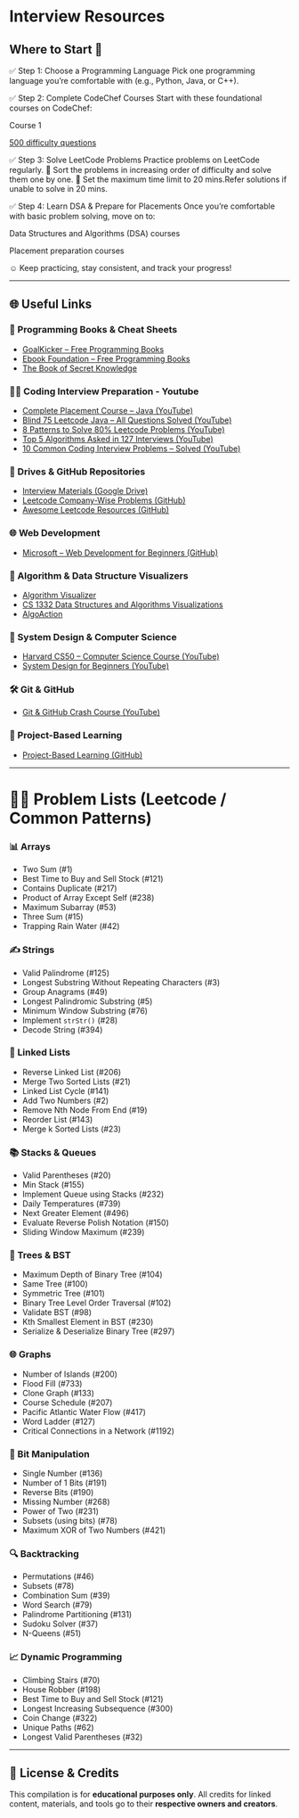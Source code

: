 # Interview Resources

## Where to Start 🚀

✅ Step 1: Choose a Programming Language
Pick one programming language you’re comfortable with (e.g., Python, Java, or C++).

✅ Step 2: Complete CodeChef Courses
Start with these foundational courses on CodeChef:

Course 1

[500 difficulty questions](https://www.codechef.com/practice/basic-programming-concepts)


✅ Step 3: Solve LeetCode Problems
Practice problems on LeetCode regularly.
📌 Sort the problems in increasing order of difficulty and solve them one by one.
📌 Set the maximum time limit to 20 mins.Refer solutions if unable to solve in 20 mins.

✅ Step 4: Learn DSA & Prepare for Placements
Once you’re comfortable with basic problem solving, move on to:

Data Structures and Algorithms (DSA) courses

Placement preparation courses


☺️ Keep practicing, stay consistent, and track your progress!

---

## 🌐 Useful Links

### 📖 Programming Books & Cheat Sheets
* [GoalKicker – Free Programming Books](https://goalkicker.com/)
* [Ebook Foundation – Free Programming Books](https://github.com/EbookFoundation/free-programming-books)
* [The Book of Secret Knowledge](https://github.com/trimstray/the-book-of-secret-knowledge)

### 👨‍💻 Coding Interview Preparation - Youtube
* [Complete Placement Course – Java (YouTube)](https://www.youtube.com/watch?v=yRpLlJmRo2w&list=PLfqMhTWNBTe3LtFWcvwpqTkUSlB32kJop)
* [Blind 75 Leetcode Java – All Questions Solved (YouTube)](https://www.youtube.com/watch?v=PieZjz2Pyhw)
* [8 Patterns to Solve 80% Leetcode Problems (YouTube)](https://www.youtube.com/watch?v=xo7XrRVxH8Y)
* [Top 5 Algorithms Asked in 127 Interviews (YouTube)](https://www.youtube.com/watch?v=EM8IgIIiOdY)
* [10 Common Coding Interview Problems – Solved (YouTube)](https://www.youtube.com/watch?v=Peq4GCPNC5c)

### 📁 Drives & GitHub Repositories
* [Interview Materials (Google Drive)](https://drive.google.com/drive/folders/1DCD8y0XoPjgSJrTNf20QrUxSAs2xnTyf)
* [Leetcode Company-Wise Problems (GitHub)](https://github.com/liquidslr/leetcode-company-wise-problems)
* [Awesome Leetcode Resources (GitHub)](https://github.com/ashishps1/awesome-leetcode-resources)

### 🌐 Web Development
* [Microsoft – Web Development for Beginners (GitHub)](https://github.com/microsoft/Web-Dev-For-Beginners)

### 🎨 Algorithm & Data Structure Visualizers
* [Algorithm Visualizer](https://algorithm-visualizer.org/)
* [CS 1332 Data Structures and Algorithms Visualizations](https://csvistool.com/)
* [AlgoAction](https://www.algoaction.xyz/)

### 🧰 System Design & Computer Science
* [Harvard CS50 – Computer Science Course (YouTube)](https://www.youtube.com/watch?v=LfaMVlDaQ24)
* [System Design for Beginners (YouTube)](https://www.youtube.com/watch?v=m8Icp_Cid5o)

### 🛠️ Git & GitHub
* [Git & GitHub Crash Course (YouTube)](https://www.youtube.com/watch?v=vA5TTz6BXhY)

### 🚀 Project-Based Learning
* [Project-Based Learning (GitHub)](https://github.com/practical-tutorials/project-based-learning)

---

# 🧑‍💻 Problem Lists (Leetcode / Common Patterns)

### 📊 Arrays
* Two Sum (#1)
* Best Time to Buy and Sell Stock (#121)
* Contains Duplicate (#217)
* Product of Array Except Self (#238)
* Maximum Subarray (#53)
* Three Sum (#15)
* Trapping Rain Water (#42)

### ✍️ Strings
* Valid Palindrome (#125)
* Longest Substring Without Repeating Characters (#3)
* Group Anagrams (#49)
* Longest Palindromic Substring (#5)
* Minimum Window Substring (#76)
* Implement `strStr()` (#28)
* Decode String (#394)

### 🔗 Linked Lists
* Reverse Linked List (#206)
* Merge Two Sorted Lists (#21)
* Linked List Cycle (#141)
* Add Two Numbers (#2)
* Remove Nth Node From End (#19)
* Reorder List (#143)
* Merge k Sorted Lists (#23)

### 📚 Stacks & Queues
* Valid Parentheses (#20)
* Min Stack (#155)
* Implement Queue using Stacks (#232)
* Daily Temperatures (#739)
* Next Greater Element (#496)
* Evaluate Reverse Polish Notation (#150)
* Sliding Window Maximum (#239)

### 🌲 Trees & BST
* Maximum Depth of Binary Tree (#104)
* Same Tree (#100)
* Symmetric Tree (#101)
* Binary Tree Level Order Traversal (#102)
* Validate BST (#98)
* Kth Smallest Element in BST (#230)
* Serialize & Deserialize Binary Tree (#297)

### 🌐 Graphs
* Number of Islands (#200)
* Flood Fill (#733)
* Clone Graph (#133)
* Course Schedule (#207)
* Pacific Atlantic Water Flow (#417)
* Word Ladder (#127)
* Critical Connections in a Network (#1192)

### 🧮 Bit Manipulation
* Single Number (#136)
* Number of 1 Bits (#191)
* Reverse Bits (#190)
* Missing Number (#268)
* Power of Two (#231)
* Subsets (using bits) (#78)
* Maximum XOR of Two Numbers (#421)

### 🔍 Backtracking
* Permutations (#46)
* Subsets (#78)
* Combination Sum (#39)
* Word Search (#79)
* Palindrome Partitioning (#131)
* Sudoku Solver (#37)
* N-Queens (#51)

### 📈 Dynamic Programming
* Climbing Stairs (#70)
* House Robber (#198)
* Best Time to Buy and Sell Stock (#121)
* Longest Increasing Subsequence (#300)
* Coin Change (#322)
* Unique Paths (#62)
* Longest Valid Parentheses (#32)

---

## 📜 License & Credits

This compilation is for **educational purposes only**.
All credits for linked content, materials, and tools go to their **respective owners and creators**.

